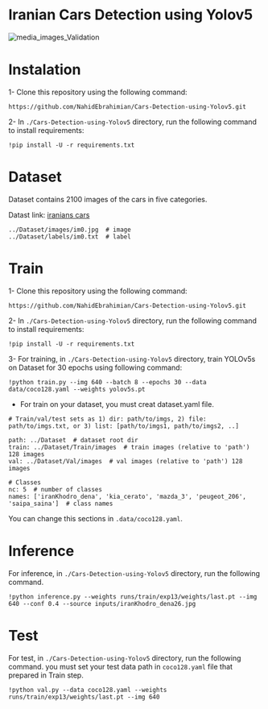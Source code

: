 # Iranian Cars Detection using Yolov5

![media_images_Validation](https://github.com/NahidEbrahimian/Iranian-Cars-Detection-using-Yolov5/blob/main/runs/train/exp13/media_images_Validation.jpg)

# Instalation

1- Clone this repository using the following command:

```
https://github.com/NahidEbrahimian/Cars-Detection-using-Yolov5.git
```

2- In ```./Cars-Detection-using-Yolov5``` directory, run the following command to install requirements:

```
!pip install -U -r requirements.txt
```

# Dataset

Dataset contains 2100 images of the cars in five categories.

Datast link: [iranians cars](https://drive.google.com/drive/folders/1k_uzXzDyjEQ0cFYlFJaNbZpPg0TMHXCZ?usp=sharing)

```
../Dataset/images/im0.jpg  # image
../Dataset/labels/im0.txt  # label
```

# Train

1- Clone this repository using the following command:

```
https://github.com/NahidEbrahimian/Cars-Detection-using-Yolov5.git
```

2- In ```./Cars-Detection-using-Yolov5``` directory, run the following command to install requirements:

```
!pip install -U -r requirements.txt
```

3- For training, in ```./Cars-Detection-using-Yolov5``` directory, train YOLOv5s on Dataset for 30 epochs using following command:

```
!python train.py --img 640 --batch 8 --epochs 30 --data data/coco128.yaml --weights yolov5s.pt
```

- For train on your dataset, you must creat dataset.yaml file.

```
# Train/val/test sets as 1) dir: path/to/imgs, 2) file: path/to/imgs.txt, or 3) list: [path/to/imgs1, path/to/imgs2, ..]

path: ../Dataset  # dataset root dir
train: ../Dataset/Train/images  # train images (relative to 'path') 128 images
val: ../Dataset/Val/images  # val images (relative to 'path') 128 images

# Classes
nc: 5  # number of classes
names: ['iranKhodro_dena', 'kia_cerato', 'mazda_3', 'peugeot_206', 'saipa_saina']  # class names
```
You can change this sections in ```.data/coco128.yaml```.

# Inference

For inference, in ```./Cars-Detection-using-Yolov5``` directory, run the following command.

```
!python inference.py --weights runs/train/exp13/weights/last.pt --img 640 --conf 0.4 --source inputs/iranKhodro_dena26.jpg
```

# Test

For test, in ```./Cars-Detection-using-Yolov5``` directory, run the following command. you must set your test data path in `coco128.yaml` file that prepared in Train step.

```
!python val.py --data coco128.yaml --weights runs/train/exp13/weights/last.pt --img 640
```
